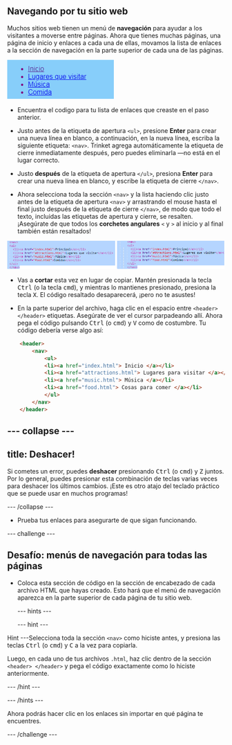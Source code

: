 ## Navegando por tu sitio web

Muchos sitios web tienen un menú de **navegación** para ayudar a los visitantes a moverse entre páginas. Ahora que tienes muchas páginas, una página de inicio y enlaces a cada una de ellas, movamos la lista de enlaces a la sección de navegación en la parte superior de cada una de las páginas.

![Ejemplo de una página web con enlaces de navegación en la parte superior](images/egNavLinksAtTop.png)

- Encuentra el codigo para tu lista de enlaces que creaste en el paso anterior.

- Justo antes de la etiqueta de apertura `<ul>`, presione **Enter** para crear una nueva línea en blanco, a continuación, en la nueva línea, escriba la siguiente etiqueta: `<nav>`. Trinket agrega automáticamente la etiqueta de cierre inmediatamente después, pero puedes eliminarla —no está en el lugar correcto.

- Justo **después** de la etiqueta de apertura `</ul>`, presiona **Enter** para crear una nueva línea en blanco, y escribe la etiqueta de cierre `</nav>`.

- Ahora selecciona toda la sección `<nav>` y la lista haciendo clic justo antes de la etiqueta de apertura `<nav>` y arrastrando el mouse hasta el final justo después de la etiqueta de cierre `</nav>`, de modo que todo el texto, incluidas las etiquetas de apertura y cierre, se resalten. ¡Asegúrate de que todos los **corchetes angulares** `<` y `>` al inicio y al final también están resaltados!

![El texto de la izquierda no está completamente seleccionado, mientras que el texto de la derecha si lo está](images/egSelectedYayWoops.png)

- Vas a **cortar** esta vez en lugar de copiar. Mantén presionada la tecla <kbd>Ctrl</kbd> (o la tecla <kbd>cmd</kbd>), y mientras lo mantienes presionado, presiona la tecla <kbd>X</kbd>. El código resaltado desaparecerá, ¡pero no te asustes!

- En la parte superior del archivo, haga clic en el espacio entre `<header> </header>` etiquetas. Asegúrate de ver el cursor parpadeando allí. Ahora pega el código pulsando <kbd>Ctrl</kbd> (o <kbd>cmd</kbd>) y <kbd>V</kbd> como de costumbre. Tu código debería verse algo así:

```html
    <header>
        <nav>
            <ul>
            <li><a href="index.html"> Inicio </a></li>
            <li><a href="attractions.html"> Lugares para visitar </a></li>
            <li><a href="music.html"> Música </a></li>
            <li><a href="food.html"> Cosas para comer </a></li>
            </ul>
        </nav>
    </header>
```

--- collapse ---
---
title: Deshacer!
---

Si cometes un error, puedes **deshacer** presionando <kbd>Ctrl</kbd> (o <kbd>cmd</kbd>) y <kbd>Z</kbd> juntos. Por lo general, puedes presionar esta combinación de teclas varias veces para deshacer los últimos cambios. ¡Este es otro atajo del teclado práctico que se puede usar en muchos programas!

--- /collapse ---

- Prueba tus enlaces para asegurarte de que sigan funcionando.

--- challenge ---

## Desafío: menús de navegación para todas las páginas

- Coloca esta sección de código en la sección de encabezado de cada archivo HTML que hayas creado. Esto hará que el menú de navegación aparezca en la parte superior de cada página de tu sitio web.
    
    --- hints ---

    
    --- hint ---

Hint ---Selecciona toda la sección `<nav>` como hiciste antes, y presiona las teclas <kbd>Ctrl</kbd> (o <kbd>cmd</kbd>) y <kbd>C</kbd> a la vez para copiarla.

Luego, en cada uno de tus archivos `.html`, haz clic dentro de la sección `<header> </header>` y pega el código exactamente como lo hiciste anteriormente.

--- /hint ---

--- /hints ---

Ahora podrás hacer clic en los enlaces sin importar en qué página te encuentres.

--- /challenge ---